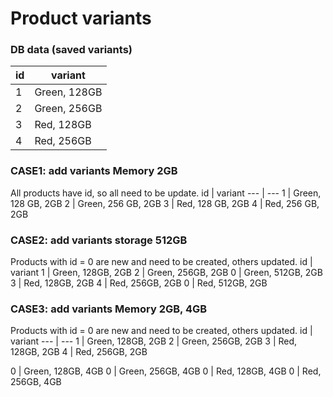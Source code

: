 # Product variants

### DB data (saved variants)
id | variant
--- | ---
1  | Green, 128GB
2  | Green, 256GB
3  | Red, 128GB
4  | Red, 256GB

### CASE1: add variants Memory 2GB
All products have id, so all need to be update.
id | variant
--- | ---
1 | Green, 128 GB, 2GB
2 | Green, 256 GB, 2GB
3 | Red, 128 GB, 2GB
4 | Red, 256 GB, 2GB

### CASE2: add variants storage 512GB
Products with id = 0 are new and need to be created, others updated.
id | variant
1 | Green, 128GB, 2GB
2 | Green, 256GB, 2GB
0 | Green, 512GB, 2GB
3 | Red, 128GB, 2GB
4 | Red, 256GB, 2GB
0 | Red, 512GB, 2GB

### CASE3: add variants Memory 2GB, 4GB 
Products with id = 0 are new and need to be created, others updated.
id | variant
--- | ---
1 | Green, 128GB, 2GB
2 | Green, 256GB, 2GB
3 | Red, 128GB, 2GB
4 | Red, 256GB, 2GB

0 | Green, 128GB, 4GB
0 | Green, 256GB, 4GB
0 | Red, 128GB, 4GB
0 | Red, 256GB, 4GB